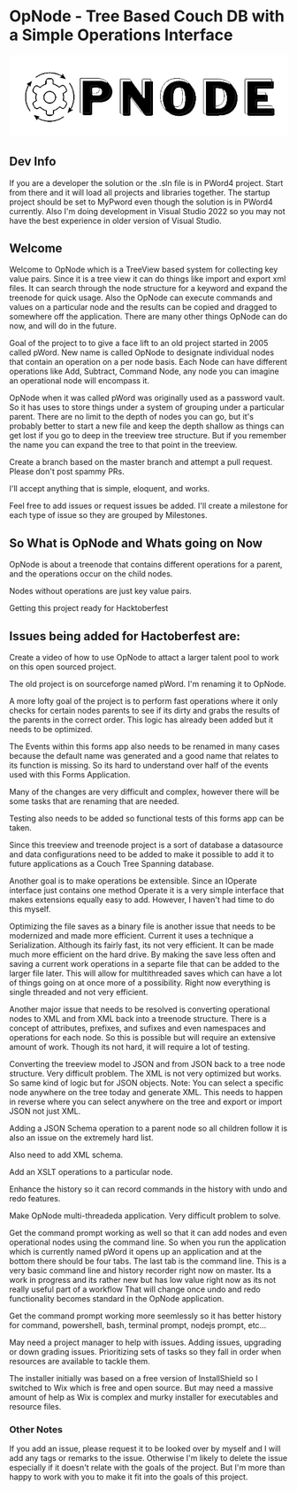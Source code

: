 # OpNode - Tree Based Couch DB with a Simple Operations Interface

<!-- <img src="https://repository-images.githubusercontent.com/274567598/c444e080-aac2-48db-9ff6-8d42abc9374c" alt="OpNode Image" /> -->

<img src="https://github.com/UserLevelUp/OpNode/blob/master/Logo%20Sugestions/OpNodeLogo.png" alt="OpNode Image" />

## Dev Info

If you are a developer the solution or the .sln file is in PWord4 project.   Start from there and it will load all projects and libraries together.  The startup project should be set to MyPword even though the solution is in PWord4 currently.   Also I'm doing development in Visual Studio 2022 so you may not have the best experience in older version of Visual Studio.

## Welcome

Welcome to OpNode which is a TreeView based system for collecting key value pairs.  Since it is a tree view it can do things like import and export xml files.  It can search through the node structure for a keyword and expand the treenode for quick usage.   Also the OpNode can execute commands and values on a particular node and the results can be copied and dragged to somewhere off the application.   There are many other things OpNode can do now, and will do in the future.   

Goal of the project to to give a face lift to an old project started in 2005 called pWord.  New name is called OpNode to designate individual nodes that contain an operation on a per node basis.  Each Node can have different operations like Add, Subtract, Command Node, any node you can imagine an operational node will encompass it.

OpNode when it was called pWord was originally used as a password vault. So it has uses to store things under a system of grouping under a particular parent.  There are no limit to the depth of nodes you can go, but it's probably better to start a new file and keep the depth shallow as things can get lost if you go to deep in the treeview tree structure.  But if you remember the name you can expand the tree to that point in the treeview.

Create a branch based on the master branch and attempt a pull request.   Please don't post spammy PRs.  

I'll accept anything that is simple, eloquent, and works.

Feel free to add issues or request issues be added.   I'll create a milestone for each type of issue so they are grouped by Milestones.

## So What is OpNode and Whats going on Now

OpNode is about a treenode that contains different operations for a parent, and the operations occur on the child nodes.

Nodes without operations are just key value pairs.

Getting this project ready for Hacktoberfest

## Issues being added for Hactoberfest are:

Create a video of how to use OpNode to attact a larger talent pool to work on this open sourced project.

The old project is on sourceforge named pWord.  I'm renaming it to OpNode.

A more lofty goal of the project is to perform fast operations where it only checks for certain nodes parents to see if its dirty and grabs the results of the parents in the correct order.  This logic has already been added but it needs to be optimized.

The Events within this forms app also needs to be renamed in many cases because the default name was generated and a good name that relates to its function is missing.  So its hard to understand over half of the events used with this Forms Application.

Many of the changes are very difficult and complex, however there will be some tasks that are renaming that are needed.

Testing also needs to be added so functional tests of this forms app can be taken.

Since this treeview and treenode project is a sort of database a datasource and data configurations need to be added to make it possible to add it to future applications as a Couch Tree Spanning database.

Another goal is to make operations be extensible.  Since an IOperate interface just contains one method Operate it is a very simple interface that makes extensions equally easy to add.  However, I haven't had time to do this myself.

Optimizing the file saves as a binary file is another issue that needs to be modernized and made more efficient.  Current it uses a technique a Serialization.  Although its fairly fast, its not very efficient.  It can be made much more efficient on the hard drive.  By making the save less often and saving a current work operations in a separte file that can be added to the larger file later.  This will allow for multithreaded saves which can have a lot of things going on at once more of a possibility.  Right now everything is single threaded and not very efficient.

Another major issue that needs to be resolved is converting operational nodes to XML and from XML back into a treenode structure.  There is a concept of attributes, prefixes, and sufixes and even namespaces and operations for each node.  So this is possible but will require an extensive amount of work.  Though its not hard, it will require a lot of testing.

Converting the treeview model to JSON and from JSON back to a tree node structure. Very difficult problem.  The XML is not very optimized but works.  So same kind of logic but for JSON objects.  Note: You can select a specific node anywhere on the tree today and generate XML.  This needs to happen in reverse where you can select anywhere on the tree and export or import JSON not just XML.

Adding a JSON Schema operation to a parent node so all children follow it is also an issue on the extremely hard list.

Also need to add XML schema.

Add an XSLT operations to a particular node.

Enhance the history so it can record commands in the history with undo and redo features.  

Make OpNode multi-threadeda application.  Very difficult problem to solve.

Get the command prompt working as well so that it can add nodes and even operational nodes using the command line.  So when you run the application which is currently named pWord it opens up an application and at the bottom there should be four tabs.  The last tab is the command line.  This is a very basic command line and history recorder right now on master.  Its a work in progress and its rather new but has low value right now as its not really useful part of a workflow  That will change once undo and redo functionality becomes standard in the OpNode application.

Get the command prompt working more seemlessly so it has better history for command, powershell, bash, terminal prompt, nodejs prompt, etc...

May need a project manager to help with issues.  Adding issues, upgrading or down grading issues.  Prioritizing sets of tasks so they fall in order when resources are available to tackle them.

The installer initially was based on a free version of InstallShield so I switched to Wix which is free and open source.  But may need a massive amount of help as Wix is complex and murky installer for executables and resource files.

### Other Notes

If you add an issue, please request it to be looked over by myself and I will add any tags or remarks to the issue.  Otherwise I'm likely to delete the issue especially if  it doesn't relate with the goals of the project.  But I'm more than happy to work with you to make it fit into the goals of this project.

